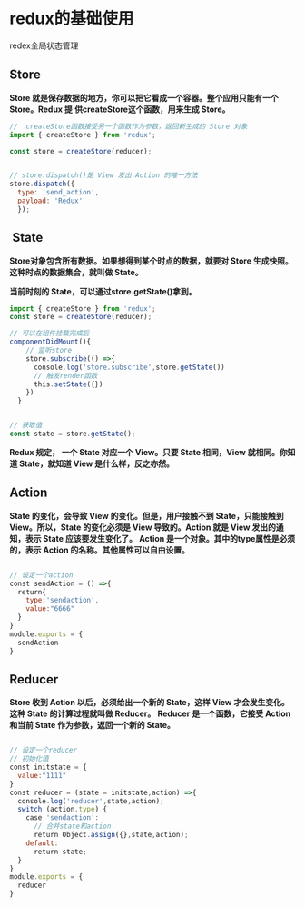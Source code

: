 # redux的基础使用
redex全局状态管理

## Store

**Store 就是保存数据的地方，你可以把它看成一个容器。整个应用只能有一个 Store。Redux 提**
**供createStore这个函数，用来生成 Store。**
```js
//  createStore函数接受另一个函数作为参数，返回新生成的 Store 对象
import { createStore } from 'redux';

const store = createStore(reducer);


// store.dispatch()是 View 发出 Action 的唯一方法
store.dispatch({
  type: 'send_action',
  payload: 'Redux'
  });
```

##  State
**Store对象包含所有数据。如果想得到某个时点的数据，就要对 Store 生成快照。这种时点的数据集合，就叫做 State。**

**当前时刻的 State，可以通过store.getState()拿到。**

```js
import { createStore } from 'redux';
const store = createStore(reducer);

// 可以在组件挂载完成后
componentDidMount(){
    // 监听store
    store.subscribe(() =>{
      console.log('store.subscribe',store.getState())
      // 触发render函数
      this.setState({})
    })
  }


// 获取值
const state = store.getState();
```

**Redux 规定， 一个 State 对应一个 View。只要 State 相同，View 就相同。你知道 State，就知道 View 是什么样，反之亦然。**
## Action
**State 的变化，会导致 View 的变化。但是，用户接触不到 State，只能接触到 View。所以，State 的变化必须是 View 导致的。Action 就是 View 发出的通知，表示 State 应该要发生变化了。**
**Action 是一个对象。其中的type属性是必须的，表示 Action 的名称。其他属性可以自由设置。**
```js

// 设定一个action
const sendAction = () =>{
  return{
    type:'sendaction',
    value:"6666"
  }
}
module.exports = {
  sendAction
}

```
## Reducer
**Store 收到 Action 以后，必须给出一个新的 State，这样 View 才会发生变化。这种 State 的计算过程就叫做 Reducer。**
**Reducer 是一个函数，它接受 Action 和当前 State 作为参数，返回一个新的 State。**
```js

// 设定一个reducer
// 初始化值
const initstate = {
  value:"1111"
}
const reducer = (state = initstate,action) =>{
  console.log('reducer',state,action);
  switch (action.type) {
    case 'sendaction':
      // 合并state和action
      return Object.assign({},state,action);
    default:
      return state;
  }
}
module.exports = {
  reducer
}


```
